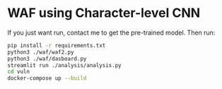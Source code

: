 # WAF using Character-level CNN

If you just want run, contact me to get the pre-trained model. Then run:

```bash
pip install -r requirements.txt
python3 ./waf/waf2.py
python3 ./waf/dasboard.py
streamlit run ./analysis/analysis.py
cd vuln
docker-compose up --build
```